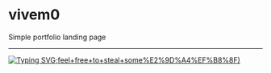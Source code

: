 # vivem0
Simple portfolio landing page
***
[![Typing SVG](https://readme-typing-svg.herokuapp.com?font=Press+Start+2P&size=17&pause=100&color=FFFFFF&background=192AFF&multiline=true&width=420&height=70&lines=Lots+of+code+stolen+from+;%E2%A0%80%E2%A0%80%E2%A0%80%E2%A0%80%E2%A0%80%E2%A0%80%E2%A0%80%E2%A0%80%E2%A0%80everywhere+%3A);feel+free+to+steal+some%E2%9D%A4%EF%B8%8F)](https://git.io/typing-svg)
